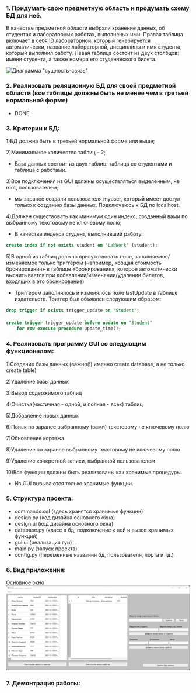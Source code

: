 ### 1.    Придумать свою предметную область и продумать схему БД для неё.

В качестве предметной области выбрали хранение данных, об студентах и лабораторных работах, выполненых ими. Правая таблица включает в себя ID лабораторной, который генерируется автоматически, название лабораторной, дисциплины и имя студента, который выполнил работу. Левая таблица состоит из двух столбцов: имени студента, а также номера его студенческого билета. 

![Диаграмма "сущность-связь"](figures/img.png)
### 2.    Реализовать реляционную БД для своей предметной области (все таблицы должны быть не менее чем в третьей нормальной форме)

- DONE.

### 3.    Критерии к БД:
1)БД должна быть в третьей нормальной форме или выше;

2)Минимальное количество таблиц – 2;
- База данных состоит из двух таблиц: таблица со студентами и таблица с работами.

3)Все подключения из GUI должны осуществляться выделенным, не root, пользователем;
- мы заранее создали пользователя myuser, который имеет доступ только к созданию базы данных. Подключаюсь к БД по localhost.

4)Должен существовать как минимум один индекс, созданный вами по выбранному текстовому не ключевому полю;
- В качестве индекса студент, выполнивший работу.

```sql
create index if not exists student on "LabWork" (student);
```

5)В одной из таблиц должно присутствовать поле, заполняемое/изменяемое только триггером (например, «общая стоимость бронирования» в таблице «бронирования», которое автоматически высчитывается при добавлении/изменении/удалении билетов, входящих в это бронирование)

- Триггером заполнялось и изменялось поле lastUpdate в таблице издательств. Триггер был объявлен следующим образом: 
```sql
drop trigger if exists trigger_update on "Student";

create trigger trigger_update before update on "Student" 
    for row execute procedure update_time();
```

### 4.    Реализовать программу GUI со следующим функционалом:

1)Создание базы данных (важно(!) именно create database, а не только create table)

2)Удаление базы данных

3)Вывод содержимого таблиц

4)Очистка(частичная - одной, и полная - всех) таблиц

5)Добавление новых данных

6)Поиск по заранее выбранному (вами) текстовому не ключевому полю

7)Обновление кортежа

8)Удаление по заранее выбранному текстовому не ключевому полю

9)Удаление конкретной записи, выбранной пользователем

10)Все функции должны быть реализованы как хранимые процедуры. 

 - Из GUI вызываются только хранимые функции. 
 
 ### 5. Структура проекта: 
 
 - commands.sql (здесь хранятся хранимые функции)
 - design.py (код дизайна основного окна)
 - design.ui (код дизайна основного окна)
 - database.py (класс в бд, подключение к ней и вызов хранимых функций)
 - gui.ui (реализация гуи)
 - main.py (запуск проекта)
 - config.py (переменные названия бд, пользователя, порта и тд.)
 
 ### 6. Вид приложения:


Основное окно 
![img.png](img.png)


### 7. Демонтрация работы: 

